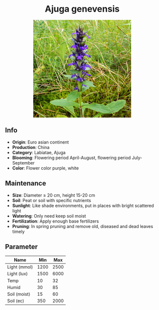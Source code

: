 <h1 align='center'>Ajuga genevensis</h1>
<p align="center">
    <img 
        align='center'
        width='320'
        src="../images/ajuga genevensis.png" 
        alt='Ajuga genevensis' />
</p>

## Info

 - **Origin**: Euro asian continent
 - **Production**: China
 - **Category**: Labiatae, Ajuga
 - **Blooming**: Flowering period April-August, flowering period July-September
 - **Color**: Flower color purple, white

## Maintenance

 - **Size**: Diameter ≥ 20 cm, height 15-20 cm
 - **Soil**: Peat or soil with specific nutrients
 - **Sunlight**: Like shade environments, put in places with bright scattered light
 - **Watering**: Only need keep soil moist
 - **Fertilization**: Apply enough base fertilizers
 - **Pruning**: In spring pruning and remove old, diseased and dead leaves timely

## Parameter

| Name         | Min  | Max   |
|--------------|------|-------|
| Light (mmol) | 1200 | 2500  |
| Light (lux)  | 1500 | 6000 |
| Temp         | 10    | 32    |
| Humid        | 30   | 85    |
| Soil (moist) | 15   | 60    |
| Soil (ec)    | 350  | 2000  |